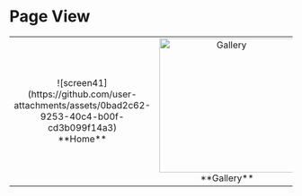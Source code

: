 # Page View

<table>
  <tr>
    <td align="center">
      ![screen41](https://github.com/user-attachments/assets/0bad2c62-9253-40c4-b00f-cd3b099f14a3)<br>
      **Home**
    </td>
    <td align="center">
      <img src="https://raw.githubusercontent.com/<username>/<repo>/main/path/to/screen42.png" alt="Gallery" width="240"><br>
      **Gallery**
    </td>
    <td align="center">
      <img src="https://raw.githubusercontent.com/<username>/<repo>/main/path/to/screen43.png" alt="Contact" width="240"><br>
      **Contact**
    </td>
  </tr>
</table>
